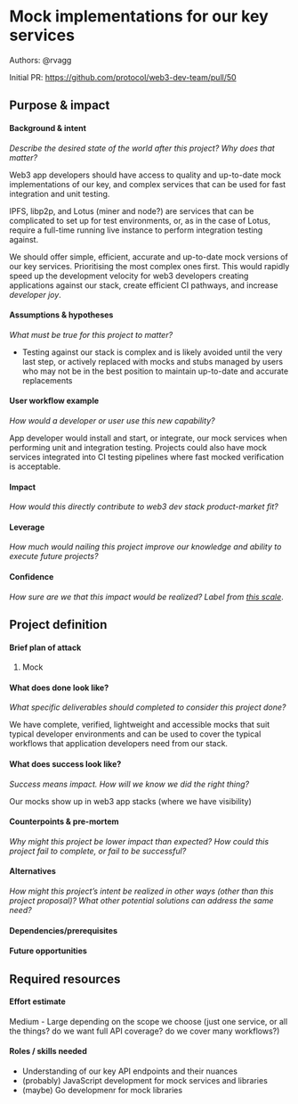 # Mock implementations for our key services

Authors: @rvagg

Initial PR: https://github.com/protocol/web3-dev-team/pull/50

## Purpose &amp; impact 

#### Background &amp; intent

_Describe the desired state of the world after this project? Why does that matter?_

Web3 app developers should have access to quality and up-to-date mock implementations of our key, and complex services that can be used for fast integration and unit testing.

IPFS, libp2p, and Lotus (miner and node?) are services that can be complicated to set up for test environments, or, as in the case of Lotus, require a full-time running live instance to perform integration testing against.

We should offer simple, efficient, accurate and up-to-date mock versions of our key services. Prioritising the most complex ones first. This would rapidly speed up the development velocity for web3 developers creating applications against our stack, create efficient CI pathways, and increase _developer joy_.

#### Assumptions &amp; hypotheses

_What must be true for this project to matter?_

 * Testing against our stack is complex and is likely avoided until the very last step, or actively replaced with mocks and stubs managed by users who may not be in the best position to maintain up-to-date and accurate replacements

#### User workflow example

_How would a developer or user use this new capability?_

App developer would install and start, or integrate, our mock services when performing unit and integration testing. Projects could also have mock services integrated into CI testing pipelines where fast mocked verification is acceptable.

#### Impact

_How would this directly contribute to web3 dev stack product-market fit?_

#### Leverage

_How much would nailing this project improve our knowledge and ability to execute future projects?_

#### Confidence

_How sure are we that this impact would be realized? Label from [this scale](https://medium.com/@nimay/inside-product-introduction-to-feature-priority-using-ice-impact-confidence-ease-and-gist-5180434e5b15)_.

## Project definition

#### Brief plan of attack

 1. Mock

#### What does done look like?

_What specific deliverables should completed to consider this project done?_

We have complete, verified, lightweight and accessible mocks that suit typical developer environments and can be used to cover the typical workflows that application developers need from our stack.

####  What does success look like?

_Success means impact. How will we know we did the right thing?_

Our mocks show up in web3 app stacks (where we have visibility)

#### Counterpoints &amp; pre-mortem

_Why might this project be lower impact than expected? How could this project fail to complete, or fail to be successful?_

#### Alternatives

_How might this project’s intent be realized in other ways (other than this project proposal)? What other potential solutions can address the same need?_

#### Dependencies/prerequisites

#### Future opportunities

## Required resources

#### Effort estimate

<!--T-shirt size rating of the size of the project. If the project might require external collaborators/teams, please note in the roles/skills section below). 
For a team of 3-5 people with the appropriate skills:
- Small, 1-2 weeks
- Medium, 3-5 weeks
- Large, 6-10 weeks
- XLarge, >10 weeks
Describe any choices and uncertainty in this scope estimate. (E.g. Uncertainty in the scope until design work is complete, low uncertainty in execution thereafter.)
-->

Medium - Large depending on the scope we choose (just one service, or all the things? do we want full API coverage? do we cover many workflows?)

#### Roles / skills needed

<!--Describe the knowledge/skill-sets and team that are needed for this project (e.g. PM, docs, protocol or library expertise, design expertise, etc.). If this project could be externalized to the community or a team outside PL's direct employment, please note that here.-->

 * Understanding of our key API endpoints and their nuances
 * (probably) JavaScript development for mock services and libraries
 * (maybe) Go developmenr for mock libraries

